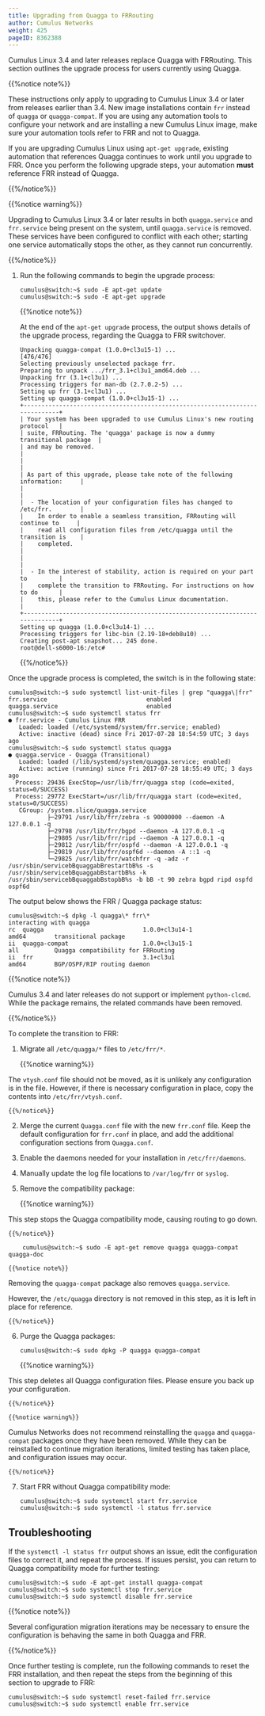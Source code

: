 ```yaml
---
title: Upgrading from Quagga to FRRouting
author: Cumulus Networks
weight: 425
pageID: 8362388
---
```

Cumulus Linux 3.4 and later releases replace Quagga with FRRouting. This
section outlines the upgrade process for users currently using Quagga.

{{%notice note%}}

These instructions only apply to upgrading to Cumulus Linux 3.4 or later
from releases earlier than 3.4. New image installations contain `frr`
instead of `quagga` or `quagga-compat`. If you are using any automation
tools to configure your network and are installing a new Cumulus Linux
image, make sure your automation tools refer to FRR and not to Quagga.

If you are upgrading Cumulus Linux using `apt-get upgrade`, existing
automation that references Quagga continues to work until you upgrade to
FRR. Once you perform the following upgrade steps, your automation
**must** reference FRR instead of Quagga.

{{%/notice%}}

{{%notice warning%}}

Upgrading to Cumulus Linux 3.4 or later results in both `quagga.service`
and `frr.service` being present on the system, until `quagga.service` is
removed. These services have been configured to conflict with each
other; starting one service automatically stops the other, as they
cannot run concurrently.

{{%/notice%}}

1.  Run the following commands to begin the upgrade process:
    
        cumulus@switch:~$ sudo -E apt-get update
        cumulus@switch:~$ sudo -E apt-get upgrade
    
    {{%notice note%}}
    
    At the end of the `apt-get upgrade` process, the output shows
    details of the upgrade process, regarding the Quagga to FRR
    switchover.
    
        Unpacking quagga-compat (1.0.0+cl3u15-1) ...                                                                                                                                                                                                                                                                                                                                                                                    [476/476]
        Selecting previously unselected package frr.
        Preparing to unpack .../frr_3.1+cl3u1_amd64.deb ...
        Unpacking frr (3.1+cl3u1) ...
        Processing triggers for man-db (2.7.0.2-5) ...
        Setting up frr (3.1+cl3u1) ...
        Setting up quagga-compat (1.0.0+cl3u15-1) ...
        +-----------------------------------------------------------------------------+
        | Your system has been upgraded to use Cumulus Linux's new routing protocol   |
        | suite, FRRouting. The 'quagga' package is now a dummy transitional package  |
        | and may be removed.                                                         |
        |                                                                             |
        | As part of this upgrade, please take note of the following information:     |
        |                                                                             |
        |  - The location of your configuration files has changed to /etc/frr.        |
        |    In order to enable a seamless transition, FRRouting will continue to     |
        |    read all configuration files from /etc/quagga until the transition is    |
        |    completed.                                                               |
        |                                                                             |
        |  - In the interest of stability, action is required on your part to         |
        |    complete the transition to FRRouting. For instructions on how to do      |
        |    this, please refer to the Cumulus Linux documentation.                   |
        +-----------------------------------------------------------------------------+
        Setting up quagga (1.0.0+cl3u14-1) ...
        Processing triggers for libc-bin (2.19-18+deb8u10) ...
        Creating post-apt snapshot... 245 done.
        root@dell-s6000-16:/etc#
    
    {{%/notice%}}

Once the upgrade process is completed, the switch is in the following
state:

    cumulus@switch:~$ sudo systemctl list-unit-files | grep "quagga\|frr"
    frr.service                            enabled
    quagga.service                         enabled
    cumulus@switch:~$ sudo systemctl status frr
    ● frr.service - Cumulus Linux FRR
       Loaded: loaded (/etc/systemd/system/frr.service; enabled)
       Active: inactive (dead) since Fri 2017-07-28 18:54:59 UTC; 3 days ago
    cumulus@switch:~$ sudo systemctl status quagga
    ● quagga.service - Quagga (Transitional)
       Loaded: loaded (/lib/systemd/system/quagga.service; enabled)
       Active: active (running) since Fri 2017-07-28 18:55:49 UTC; 3 days ago
      Process: 29436 ExecStop=/usr/lib/frr/quagga stop (code=exited, status=0/SUCCESS)
      Process: 29772 ExecStart=/usr/lib/frr/quagga start (code=exited, status=0/SUCCESS)
       CGroup: /system.slice/quagga.service
               ├─29791 /usr/lib/frr/zebra -s 90000000 --daemon -A 127.0.0.1 -q
               ├─29798 /usr/lib/frr/bgpd --daemon -A 127.0.0.1 -q
               ├─29805 /usr/lib/frr/ripd --daemon -A 127.0.0.1 -q
               ├─29812 /usr/lib/frr/ospfd --daemon -A 127.0.0.1 -q
               ├─29819 /usr/lib/frr/ospf6d --daemon -A ::1 -q
               └─29825 /usr/lib/frr/watchfrr -q -adz -r /usr/sbin/servicebBquaggabBrestartbB%s -s /usr/sbin/servicebBquaggabBstartbB%s -k /usr/sbin/servicebBquaggabBstopbB%s -b bB -t 90 zebra bgpd ripd ospfd ospf6d

The output below shows the FRR / Quagga package status:

    cumulus@switch:~$ dpkg -l quagga\* frr\*
    interacting with quagga
    rc  quagga                            1.0.0+cl3u14-1                               amd64        transitional package
    ii  quagga-compat                     1.0.0+cl3u15-1                               all          Quagga compatibility for FRRouting
    ii  frr                               3.1+cl3u1                                    amd64        BGP/OSPF/RIP routing daemon

{{%notice note%}}

Cumulus 3.4 and later releases do not support or implement
`python-clcmd`. While the package remains, the related commands have
been removed.

{{%/notice%}}

To complete the transition to FRR:

1.  Migrate all `/etc/quagga/*` files to `/etc/frr/*`.
    
    {{%notice warning%}}
    
The `vtysh.conf` file should not be moved, as it is unlikely any
    configuration is in the file. However, if there is necessary
    configuration in place, copy the contents into
    `/etc/frr/vtysh.conf`.
    
    {{%/notice%}}

2.  Merge the current `Quagga.conf` file with the new `frr.conf` file.
    Keep the default configuration for `frr.conf` in place, and add the
    additional configuration sections from `Quagga.conf`.

3.  Enable the daemons needed for your installation in
    `/etc/frr/daemons`.

4.  Manually update the log file locations to `/var/log/frr` or
    `syslog`.

5.  Remove the compatibility package:
    
    {{%notice warning%}}
    
This step stops the Quagga compatibility mode, causing routing to go
    down.
    
    {{%/notice%}}
    
        cumulus@switch:~$ sudo -E apt-get remove quagga quagga-compat quagga-doc
    
    {{%notice note%}}
    
Removing the `quagga-compat` package also removes `quagga.service`.
    
However, the `/etc/quagga` directory is not removed in this step, as
    it is left in place for reference.
    
    {{%/notice%}}

6.  Purge the Quagga packages:
    
        cumulus@switch:~$ sudo dpkg -P quagga quagga-compat
    
    {{%notice warning%}}
    
This step deletes all Quagga configuration files. Please ensure you
    back up your configuration.
    
    {{%/notice%}}
    
    {{%notice warning%}}
    
Cumulus Networks does not recommend reinstalling the `quagga` and
`quagga-compat` packages once they have been removed. While they can
be reinstalled to continue migration iterations, limited testing has
taken place, and configuration issues may occur.
    
    {{%/notice%}}

7.  Start FRR without Quagga compatibility mode:
    
        cumulus@switch:~$ sudo systemctl start frr.service
        cumulus@switch:~$ sudo systemctl -l status frr.service

## Troubleshooting

If the `systemctl -l status frr` output shows an issue, edit the
configuration files to correct it, and repeat the process. If issues
persist, you can return to Quagga compatibility mode for further
testing:

    cumulus@switch:~$ sudo -E apt-get install quagga-compat
    cumulus@switch:~$ sudo systemctl stop frr.service
    cumulus@switch:~$ sudo systemctl disable frr.service

{{%notice note%}}

Several configuration migration iterations may be necessary to ensure
the configuration is behaving the same in both Quagga and FRR.

{{%/notice%}}

Once further testing is complete, run the following commands to reset
the FRR installation, and then repeat the steps from the beginning of
this section to upgrade to FRR:

    cumulus@switch:~$ sudo systemctl reset-failed frr.service
    cumulus@switch:~$ sudo systemctl enable frr.service
